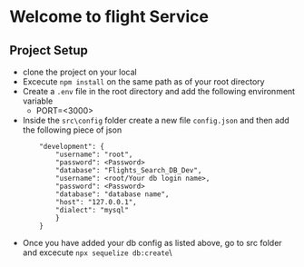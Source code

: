# Welcome to flight Service
## Project Setup
- clone the project on your local
- Excecute `npm install` on the same path as of your root directory
-  Create a `.env` file in the root directory and add the following  environment variable
    - PORT=<3000>
- Inside the `src\config` folder create a new file `config.json` and then add the following piece of json
    ```{
        "development": {
            "username": "root",
            "password": <Password>
            "database": "Flights_Search_DB_Dev",
            "username": <root/Your db login name>,
            "password": <Password>
            "database": "database name",
            "host": "127.0.0.1",
            "dialect": "mysql"
            }
        }
    ```
- Once you have added your db config as listed above, go to src folder and  excecute `npx sequelize db:create`\
